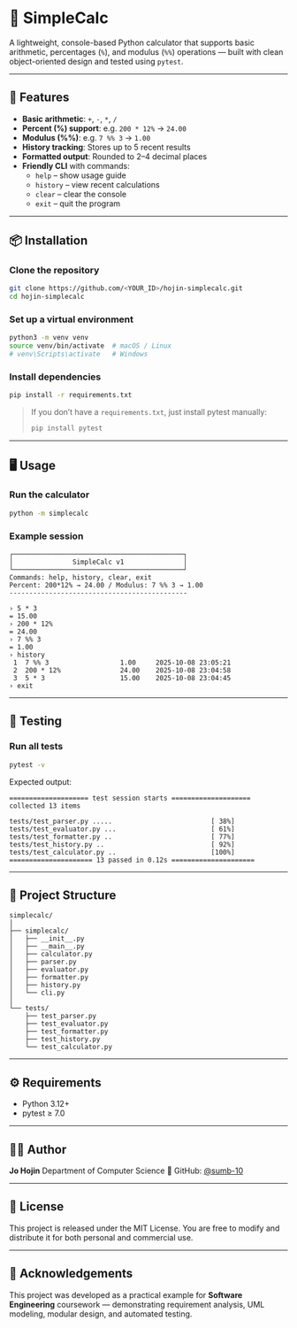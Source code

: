 # 🧮 SimpleCalc

A lightweight, console-based Python calculator that supports basic arithmetic, percentages (`%`), and modulus (`%%`) operations — built with clean object-oriented design and tested using `pytest`.

---

## 🚀 Features

- **Basic arithmetic**: `+`, `-`, `*`, `/`
- **Percent (%) support**: e.g. `200 * 12%` → `24.00`
- **Modulus (%%)**: e.g. `7 %% 3` → `1.00`
- **History tracking**: Stores up to 5 recent results
- **Formatted output**: Rounded to 2–4 decimal places
- **Friendly CLI** with commands:
  - `help` – show usage guide  
  - `history` – view recent calculations  
  - `clear` – clear the console  
  - `exit` – quit the program  

---

## 📦 Installation

### Clone the repository
```bash
git clone https://github.com/<YOUR_ID>/hojin-simplecalc.git
cd hojin-simplecalc
````

### Set up a virtual environment

```bash
python3 -m venv venv
source venv/bin/activate  # macOS / Linux
# venv\Scripts\activate   # Windows
```

### Install dependencies

```bash
pip install -r requirements.txt
```

> If you don’t have a `requirements.txt`, just install pytest manually:
>
> ```bash
> pip install pytest
> ```

---

## 🖥️ Usage

### Run the calculator

```bash
python -m simplecalc
```

### Example session

```
┌───────────────────────────────────────────┐
│               SimpleCalc v1               │
└───────────────────────────────────────────┘
Commands: help, history, clear, exit
Percent: 200*12% → 24.00 / Modulus: 7 %% 3 → 1.00
---------------------------------------------

› 5 * 3
= 15.00
› 200 * 12%
= 24.00
› 7 %% 3
= 1.00
› history
 1  7 %% 3                  1.00     2025-10-08 23:05:21
 2  200 * 12%               24.00    2025-10-08 23:04:58
 3  5 * 3                   15.00    2025-10-08 23:04:45
› exit
```

---

## 🧪 Testing

### Run all tests

```bash
pytest -v
```

Expected output:

```
==================== test session starts ====================
collected 13 items

tests/test_parser.py .....                         [ 38%]
tests/test_evaluator.py ...                        [ 61%]
tests/test_formatter.py ..                         [ 77%]
tests/test_history.py ..                           [ 92%]
tests/test_calculator.py ..                        [100%]
===================== 13 passed in 0.12s =====================
```

---

## 🧰 Project Structure

```
simplecalc/
│
├── simplecalc/
│   ├── __init__.py
│   ├── __main__.py
│   ├── calculator.py
│   ├── parser.py
│   ├── evaluator.py
│   ├── formatter.py
│   ├── history.py
│   └── cli.py
│
└── tests/
    ├── test_parser.py
    ├── test_evaluator.py
    ├── test_formatter.py
    ├── test_history.py
    └── test_calculator.py
```

---

## ⚙️ Requirements

* Python 3.12+
* pytest ≥ 7.0

---

## 🧑‍💻 Author

**Jo Hojin**
Department of Computer Science
💼 GitHub: [@sumb-10](https://github.com/sumb-10)

---

## 📄 License

This project is released under the MIT License.
You are free to modify and distribute it for both personal and commercial use.

---

## 🌟 Acknowledgements

This project was developed as a practical example for **Software Engineering** coursework — demonstrating requirement analysis, UML modeling, modular design, and automated testing.
